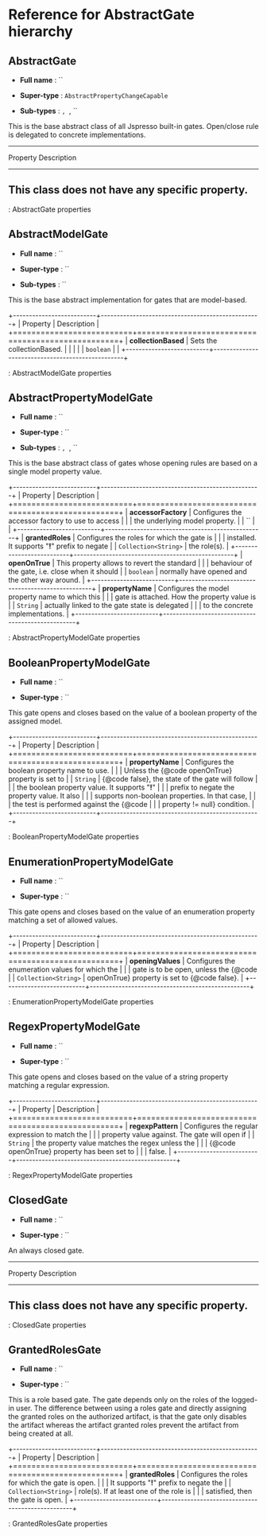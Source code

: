 Reference for AbstractGate hierarchy
====================================

AbstractGate
------------

-   **Full name** : ``

-   **Super-type** : `AbstractPropertyChangeCapable`

-   **Sub-types** : ``, ``, ``

This is the base abstract class of all Jspresso built-in gates. Open/close rule is delegated to concrete implementations.

  -------------------------------------------------------------------------
  Property                 Description
  ------------------------ ------------------------------------------------
  This class does not have
  any specific property.
  -------------------------------------------------------------------------

  : AbstractGate properties

AbstractModelGate
-----------------

-   **Full name** : ``

-   **Super-type** : ``

-   **Sub-types** : ``

This is the base abstract implementation for gates that are model-based.

+--------------------------+--------------------------------------------------+
| Property                 | Description                                      |
+==========================+==================================================+
| **collectionBased**      | Sets the collectionBased.                        |
|                          |                                                  |
| `boolean`                |                                                  |
+--------------------------+--------------------------------------------------+

: AbstractModelGate properties

AbstractPropertyModelGate
-------------------------

-   **Full name** : ``

-   **Super-type** : ``

-   **Sub-types** : ``, ``, ``

This is the base abstract class of gates whose opening rules are based on a single model property value.

+--------------------------+--------------------------------------------------+
| Property                 | Description                                      |
+==========================+==================================================+
| **accessorFactory**      | Configures the accessor factory to use to access |
|                          | the underlying model property.                   |
| ``                       |                                                  |
+--------------------------+--------------------------------------------------+
| **grantedRoles**         | Configures the roles for which the gate is       |
|                          | installed. It supports "**!**" prefix to negate  |
| `Collection​<​String​>​` | the role(s).                                     |
+--------------------------+--------------------------------------------------+
| **openOnTrue**           | This property allows to revert the standard      |
|                          | behaviour of the gate, i.e. close when it should |
| `boolean`                | normally have opened and the other way around.   |
+--------------------------+--------------------------------------------------+
| **propertyName**         | Configures the model property name to which this |
|                          | gate is attached. How the property value is      |
| `String`                 | actually linked to the gate state is delegated   |
|                          | to the concrete implementations.                 |
+--------------------------+--------------------------------------------------+

: AbstractPropertyModelGate properties

BooleanPropertyModelGate
------------------------

-   **Full name** : ``

-   **Super-type** : ``

This gate opens and closes based on the value of a boolean property of the assigned model.

+--------------------------+--------------------------------------------------+
| Property                 | Description                                      |
+==========================+==================================================+
| **propertyName**         | Configures the boolean property name to use.     |
|                          | Unless the {@code openOnTrue} property is set to |
| `String`                 | {@code false}, the state of the gate will follow |
|                          | the boolean property value. It supports "**!**"  |
|                          | prefix to negate the property value. It also     |
|                          | supports non-boolean properties. In that case,   |
|                          | the test is performed against the {@code         |
|                          | property != null} condition.                     |
+--------------------------+--------------------------------------------------+

: BooleanPropertyModelGate properties

EnumerationPropertyModelGate
----------------------------

-   **Full name** : ``

-   **Super-type** : ``

This gate opens and closes based on the value of an enumeration property matching a set of allowed values.

+--------------------------+--------------------------------------------------+
| Property                 | Description                                      |
+==========================+==================================================+
| **openingValues**        | Configures the enumeration values for which the  |
|                          | gate is to be open, unless the {@code            |
| `Collection​<​String​>​` | openOnTrue} property is set to {@code false}.    |
+--------------------------+--------------------------------------------------+

: EnumerationPropertyModelGate properties

RegexPropertyModelGate
----------------------

-   **Full name** : ``

-   **Super-type** : ``

This gate opens and closes based on the value of a string property matching a regular expression.

+--------------------------+--------------------------------------------------+
| Property                 | Description                                      |
+==========================+==================================================+
| **regexpPattern**        | Configures the regular expression to match the   |
|                          | property value against. The gate will open if    |
| `String`                 | the property value matches the regex unless the  |
|                          | {@code openOnTrue} property has been set to      |
|                          | false.                                           |
+--------------------------+--------------------------------------------------+

: RegexPropertyModelGate properties

ClosedGate
----------

-   **Full name** : ``

-   **Super-type** : ``

An always closed gate.

  -------------------------------------------------------------------------
  Property                 Description
  ------------------------ ------------------------------------------------
  This class does not have
  any specific property.
  -------------------------------------------------------------------------

  : ClosedGate properties

GrantedRolesGate
----------------

-   **Full name** : ``

-   **Super-type** : ``

This is a role based gate. The gate depends only on the roles of the logged-in user. The difference between using a roles gate and directly assigning the granted roles on the authorized artifact, is that the gate only disables the artifact whereas the artifact granted roles prevent the artifact from being created at all.

+--------------------------+--------------------------------------------------+
| Property                 | Description                                      |
+==========================+==================================================+
| **grantedRoles**         | Configures the roles for which the gate is open. |
|                          | It supports "**!**" prefix to negate the         |
| `Collection​<​String​>​` | role(s). If at least one of the role is          |
|                          | satisfied, then the gate is open.                |
+--------------------------+--------------------------------------------------+

: GrantedRolesGate properties


